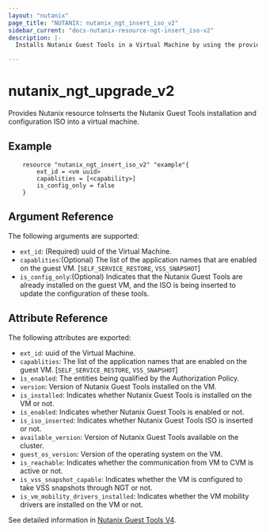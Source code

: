```yaml
---
layout: "nutanix"
page_title: "NUTANIX: nutanix_ngt_insert_iso_v2"
sidebar_current: "docs-nutanix-resource-ngt-insert_iso-v2"
description: |-
  Installs Nutanix Guest Tools in a Virtual Machine by using the provided credentials.

---
```


# nutanix_ngt_upgrade_v2

Provides Nutanix resource toInserts the Nutanix Guest Tools installation and configuration ISO into a virtual machine.


## Example

```hcl
    resource "nutanix_ngt_insert_iso_v2" "example"{
        ext_id = <vm uuid>
        capablities = [<capability>]
        is_config_only = false
    }
```

## Argument Reference

The following arguments are supported:

* `ext_id`: (Required) uuid of the Virtual Machine.
* `capablities`:(Optional) The list of the application names that are enabled on the guest VM. [`SELF_SERVICE_RESTORE`, `VSS_SNAPSHOT`]
* `is_config_only`:(Optional) Indicates that the Nutanix Guest Tools are already installed on the guest VM, and the ISO is being inserted to update the configuration of these tools.

## Attribute Reference

The following attributes are exported:
* `ext_id`: uuid of the Virtual Machine.
* `capablities`: The list of the application names that are enabled on the guest VM. [`SELF_SERVICE_RESTORE`, `VSS_SNAPSHOT`]
* `is_enabled`: The entities being qualified by the Authorization Policy.
* `version`: Version of Nutanix Guest Tools installed on the VM.
* `is_installed`: Indicates whether Nutanix Guest Tools is installed on the VM or not.
* `is_enabled`: Indicates whether Nutanix Guest Tools is enabled or not.
* `is_iso_inserted`: Indicates whether Nutanix Guest Tools ISO is inserted or not.
* `available_version`: Version of Nutanix Guest Tools available on the cluster.
* `guest_os_version`: Version of the operating system on the VM.
* `is_reachable`: Indicates whether the communication from VM to CVM is active or not.
* `is_vss_snapshot_capable`: Indicates whether the VM is configured to take VSS snapshots through NGT or not.
* `is_vm_mobility_drivers_installed`: Indicates whether the VM mobility drivers are installed on the VM or not.





See detailed information in [Nutanix Guest Tools V4](https://developers.nutanix.com/api-reference?namespace=vmm&version=v4.0.b1).